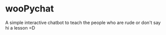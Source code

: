# wooPychat
A simple interactive chatbot to teach the people who are rude or don't say hi a lesson =D
